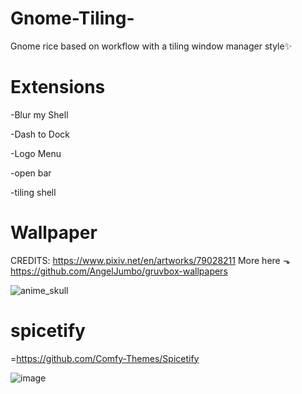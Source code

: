 # Gnome-Tiling-
Gnome rice based on workflow with a tiling window manager style✨
# Extensions
-Blur my Shell

-Dash to Dock

-Logo Menu

-open bar

-tiling shell

# Wallpaper
CREDITS:
https://www.pixiv.net/en/artworks/79028211
More here ⬎
https://github.com/AngelJumbo/gruvbox-wallpapers

![anime_skull](https://github.com/user-attachments/assets/acab9a08-a34c-4027-80c8-698c02cfdaf1)

# spicetify
=https://github.com/Comfy-Themes/Spicetify

![image](https://github.com/user-attachments/assets/2016d523-7550-4ef8-b6f6-cb8f5efd180d)
